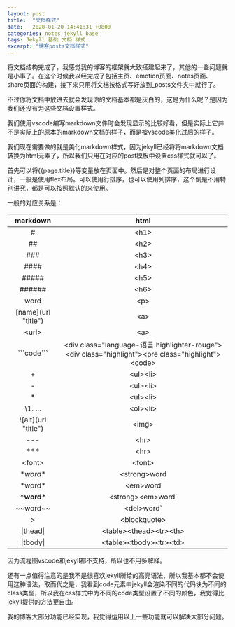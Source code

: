 ```yaml
---
layout: post
title:  "文档样式"
date:   2020-01-20 14:41:31 +0800
categories: notes jekyll base
tags: Jekyll 基础 文档 样式
excerpt: "博客posts文档样式"
--- 
```


将文档结构完成了，我感觉我的博客的框架就大致搭建起来了，其他的一些问题就是小事了。在这个时候我以经完成了包括主页、emotion页面、notes页面、share页面的构建，接下来只用将文档按格式写好放到_posts文件夹中就行了。

不过你将文档中放进去就会发现你的文档基本都是灰白的，这是为什么呢？是因为我们还没有为这些文档设置样式。  

我们使用vscode编写markdown文件时会发现显示的比较好看，但是实际上它并不是实际上的原本的markdown文档的样子，而是被vscode美化过后的样子。  

我们现在需要做的就是美化markdown样式，因为jekyll已经将将markdown文档转换为html元素了，所以我们只用在对应的post模板中设置css样式就可以了。  

首先可以将\{\{page.title}}等变量放在页面中。然后是对整个页面的布局进行设计，一般是使用flex布局。可以使用行排序，也可以使用列排序，这个倒是不用特别讲究，都是可以按照默认的来使用。  

一般的对应关系是：  

| markdown | html |
| :------: | :--: |
|    \#    | \<h1>|
|   \##    | \<h2>|
|   \###   | \<h3>|
|  \####   | \<h4>|
|  \#####  | \<h5>|
| \######  | \<h6>|
|   word   | \<p> |
|\[name](url "title")|\<a>|
|  \<url>  | \<a> |
|\`\`\`code\`\`\`|\<div class="language-语言 highlighter-rouge">\<div class="highlight">\<pre class="highlight">\<code></code></pre></div></div>|
| \+ | \<ul>\<li> |
| \- | \<ul>\<li> |
|   \*   |\<ul>\<li>|
|\1. ...|\<ol>\<li>|
|\!\[alt](url "title")|\<img>|
|  \-\-\-  | \<hr> |
|  \***   | \<hr> |
| \<font> |\<font>|
|\**word**|\<strong>word</strong>|
| \*word* |\<em>word</em>|
|\***word***|\<strong>\<em>word</strong></em>`|
|\~~word~~|\<del>word</del>`|
|\>|\<blockquote>|
|\|thead\||\<table>\<thead>\<tr>\<th>|
|\|tbody\||\<table>\<tbody>\<tr>\<td>|

因为流程图vscode和jekyll都不支持，所以也不用多解释。  

还有一点值得注意的是我不是很喜欢jekyll所给的高亮语法，所以我基本都不会使用这种语法，取而代之是，我看到code元素中jekyll会渲染不同的代码块为不同的class类型，所以我在css样式中为不同的code类型设置了不同的颜色，我觉得比jekyll提供的方法更自由。

我的博客大部分功能已经实现，我觉得运用以上一些功能就可以解决大部分问题。
